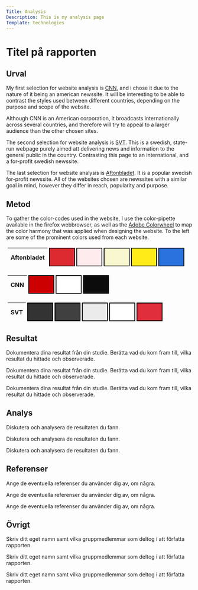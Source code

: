 ```yaml
---
Title: Analysis
Description: This is my analysis page
Template: technologies
---
```



<div class = "box gridAnalysis wrapperAnalysis" markdown=1>


Titel på rapporten
=======================

<div class="subGridA subWrapA urv" markdown=1>

Urval
-----------------------

<div class = "r1" markdown=1>

My first selection for website analysis is [CNN](https://edition.cnn.com), and i chose it due to the nature of it being an american newssite. It will be interesting to be able to contrast the styles used between different countries, depending on the purpose and scope of the website.

Although CNN is an American corporation, it broadcasts internationally across several countries, and therefore will try to appeal to a larger audience than the other chosen sites.

</div>

<div class = "r2" markdown=1>

The second selection for website analysis is [SVT](https://www.svt.se). This is a swedish, state-run webpage purely aimed att delivering news and information to the general public in the country. Contrasting this page to an international, and a for-profit swedish newssite.

</div>


<div class = "r3" markdown=1>

The last selection for website analysis is [Aftonbladet](https://www.aftonbladet.se/). It is a popular swedish for-profit newssite. All of the websites chosen are newssites with a similar goal in mind, however they differ in reach, popularity and purpose. 

</div>

</div>

<div class="subGridA subWrapB met" markdown=1>

Metod
-----------------------

<div class = "r1" markdown=1>

To gather the color-codes used in the website, I use the color-pipette available in the firefox webbrowser, as well as the [Adobe Colorwheel](https://color.adobe.com/create/color-wheel) to map the color harmony that was applied when designing the website. To the left are some of the prominent colors used from each website.

</div>

<div class="tables">

<table style="border-spacing: 4px; border-collapse: separate">
<tr>
<th>Aftonbladet</th>
<td style="height: 50px; width: 50px; background-color: #DD2A30; border: 2px solid black">
<td style="height: 50px; width: 50px; background-color: #FEEBEE; border: 2px solid black">
<td style="height: 50px; width: 50px; background-color: #F8F7CF; border: 2px solid black">
<td style="height: 50px; width: 50px; background-color: #FFEB18; border: 2px solid black">
<td style="height: 50px; width: 50px; background-color: #2A72DD; border: 2px solid black">
</tr>
</table>

<table style="border-spacing: 4px; border-collapse: separate">
<tr>
<th>CNN</th>
<td style="height: 50px; width: 50px; background-color: #cc0000; border: 2px solid black">
<td style="height: 50px; width: 50px; background-color: #ffffff; border: 2px solid black">
<td style="height: 50px; width: 50px; background-color: #0c0c0c; border: 2px solid black">
</tr>
</table>

<table style="border-spacing: 4px; border-collapse: separate">
<tr>
<th>SVT</th>
<td style="height: 50px; width: 50px; background-color: #333333; border: 2px solid black">
<td style="height: 50px; width: 50px; background-color: #404040; border: 2px solid black">
<td style="height: 50px; width: 50px; background-color: #EBEBEB; border: 2px solid black">
<td style="height: 50px; width: 50px; background-color: #FFFFFF; border: 2px solid black">
<td style="height: 50px; width: 50px; background-color: #E02E3D; border: 2px solid black">
</tr>
</table>

</div>

</div>

<div class="subGridA subWrapA res" markdown=1>

Resultat
-----------------------

<div class = "r1" markdown=1>

Dokumentera dina resultat från din studie. Berätta vad du kom fram till, vilka resultat du hittade och observerade.

</div>

<div class = "r2" markdown=1>

Dokumentera dina resultat från din studie. Berätta vad du kom fram till, vilka resultat du hittade och observerade.

</div>


<div class = "r3" markdown=1>

Dokumentera dina resultat från din studie. Berätta vad du kom fram till, vilka resultat du hittade och observerade.

</div>

</div>

<div class="subGridA subWrapA ana" markdown=1>

Analys
-----------------------

<div class = "r1" markdown=1>

Diskutera och analysera de resultaten du fann.

</div>

<div class = "r2" markdown=1>

Diskutera och analysera de resultaten du fann.

</div>


<div class = "r3" markdown=1>

Diskutera och analysera de resultaten du fann.

</div>

</div>

<div class="subGridA subWrapA ref" markdown=1>

Referenser
-----------------------

<div class = "r1" markdown=1>

Ange de eventuella referenser du använder dig av, om några.

</div>

<div class = "r2" markdown=1>

Ange de eventuella referenser du använder dig av, om några.

</div>


<div class = "r3" markdown=1>

Ange de eventuella referenser du använder dig av, om några.

</div>

</div>

<div class="subGridA subWrapA etc" markdown=1>

Övrigt
-----------------------

<div class = "r1" markdown=1>

Skriv ditt eget namn samt vilka gruppmedlemmar som deltog i att författa rapporten.

</div>

<div class = "r2" markdown=1>

Skriv ditt eget namn samt vilka gruppmedlemmar som deltog i att författa rapporten.

</div>


<div class = "r3" markdown=1>

Skriv ditt eget namn samt vilka gruppmedlemmar som deltog i att författa rapporten.

</div>

</div>

</div>
